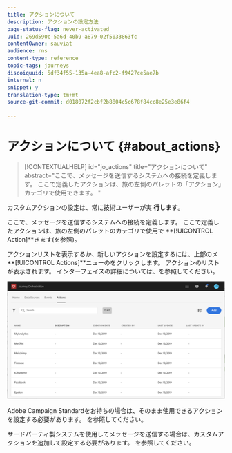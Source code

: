 ```yaml
---
title: アクションについて
description: アクションの設定方法
page-status-flag: never-activated
uuid: 269d590c-5a6d-40b9-a879-02f5033863fc
contentOwner: sauviat
audience: rns
content-type: reference
topic-tags: journeys
discoiquuid: 5df34f55-135a-4ea8-afc2-f9427ce5ae7b
internal: n
snippet: y
translation-type: tm+mt
source-git-commit: d018072f2cbf2b8804c5c678f84cc8e25e3e86f4

---
```



# アクションについて {#about_actions}

>[!CONTEXTUALHELP]
>id=&quot;jo_actions&quot;
>title=&quot;アクションについて&quot;
>abstract=&quot;ここで、メッセージを送信するシステムへの接続を定義します。 ここで定義したアクションは、旅の左側のパレットの「アクション」カテゴリで使用できます。 &quot;

カスタムアクションの設定は、常に技術ユーザーが実 **行します**。

ここで、メッセージを送信するシステムへの接続を定義します。 ここで定義したアクションは、旅の左側のパレットのカテゴリで使用で **[!UICONTROL Action]**きます(を参照[](../building-journeys/about-action-activities.md))。

アクションリストを表示するか、新しいアクションを設定するには、上部のメ **[!UICONTROL Actions]**ニューのをクリックします。 アクションのリストが表示されます。 インターフ[](../about/user-interface.md)ェイスの詳細については、を参照してください。

![](../assets/custom1.png)

Adobe Campaign Standardをお持ちの場合は、そのまま使用できるアクションを設定する必要があります。 [](../action/working-with-adobe-campaign.md)を参照してください。

サードパーティ製システムを使用してメッセージを送信する場合は、カスタムアクションを追加して設定する必要があります。 [](../action/about-custom-action-configuration.md)を参照してください。
